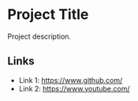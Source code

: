 # Project Title

Project description.

## Links

- Link 1: <https://www.github.com/>
- Link 2: <https://www.youtube.com/>
